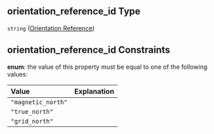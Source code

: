 ## orientation_reference_id Type

`string` ([Orientation Reference](iea43_wra_data_model-properties-measurement-location-measurement-location-properties-vertical-profiler-properties-vertical-profiler-properties-properties-orientation-reference.md))

## orientation_reference_id Constraints

**enum**: the value of this property must be equal to one of the following values:

| Value              | Explanation |
| :----------------- | ----------- |
| `"magnetic_north"` |             |
| `"true_north"`     |             |
| `"grid_north"`     |             |
